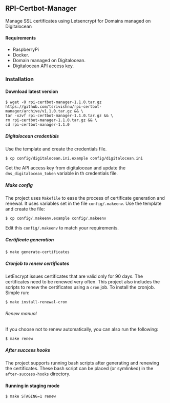 ## RPI-Certbot-Manager 

Manage SSL certificates using Letsencrypt for Domains managed on Digitalocean

#### Requirements
* RaspberryPi
* Docker.
* Domain managed on Digitalocean.
* Digitalocean API access key.

### Installation

#### Download latest version

```console
$ wget -O rpi-certbot-manager-1.1.0.tar.gz https://github.com/tsrivishnu/rpi-certbot-manager/archive/v1.1.0.tar.gz && \
tar -xzvf rpi-certbot-manager-1.1.0.tar.gz && \
rm rpi-certbot-manager-1.1.0.tar.gz && \
cd rpi-certbot-manager-1.1.0
```

##### Digitalocean credentials

Use the template and create the credentials file.
```console
$ cp config/digitalocean.ini.example config/digitalocean.ini
```

Get the API access key from digitalocean and update the
`dns_digitalocean_token` variable in th credentials file.

##### Make config

The project uses `Makefile` to ease the process of certificate generation
and renewal.
It uses variables set in the file `config/.makeenv`.
Use the template and create the file:

```console
$ cp config/.makeenv.example config/.makeenv
```

Edit this `config/.makeenv` to match your requirements.

##### Certificate generation

```console
$ make generate-certificates
```

##### Cronjob to renew certificates

LetEncrypt issues certificates that are valid only for 90 days.
The certificates need to be renewed very often.
This project also includes the scripts to renew the certificates
using a `cron` job.
To install the cronjob. Simple run:

```console
$ make install-renewal-cron
```

###### Renew manual

If you choose not to renew automatically, you can also run the following:

```console
$ make renew
```

##### After success hooks

The project supports running bash scripts after generating and renewing the
certificates.
These bash script can be placed (or symlinked) in the `after-success-hooks`
directory.

#### Running in staging mode

```console
$ make STAGING=1 renew
```
